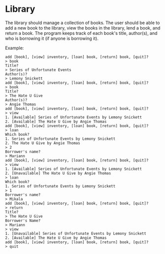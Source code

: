 # Library

The library should manage a collection of books. The user should be able to add a new book to the library, view the books in the library, lend a book, and return a book. The program keeps track of each book's title, author(s), and who is borrowing it (if anyone is borrowing it).

Example:

```
add [book], [view] inventory, [loan] book, [return] book, [quit]?
> book
Title?
> Series of Unfortunate Events
Author(s)?
> Lemony Snickett
add [book], [view] inventory, [loan] book, [return] book, [quit]?
> book
Title?
> The Hate U Give
Author(s)?
> Angie Thomas
add [book], [view] inventory, [loan] book, [return] book, [quit]?
> view
1. [Available] Series of Unfortunate Events by Lemony Snickett
2. [Available] The Hate U Give by Angie Thomas
add [book], [view] inventory, [loan] book, [return] book, [quit]?
> loan
Which book?
1. Series of Unfortunate Events by Lemony Snickett
2. The Hate U Give by Angie Thomas
> 2
Borrower's name?
> Mariann
add [book], [view] inventory, [loan] book, [return] book, [quit]?
> view
1. [Available] Series of Unfortunate Events by Lemony Snickett
2. [Unavailable] The Hate U Give by Angie Thomas
> loan
Which book?
1. Series of Unfortunate Events by Lemony Snickett
> 1
Borrower's name?
> Mikala
add [book], [view] inventory, [loan] book, [return] book, [quit]?
> return
Title?
> The Hate U Give
Borrower's Name?
> Mariann
> view
1. [Unavailable] Series of Unfortunate Events by Lemony Snickett
2. [Available] The Hate U Give by Angie Thomas
add [book], [view] inventory, [loan] book, [return] book, [quit]?
> quit
```


